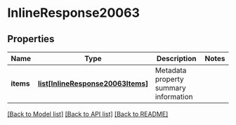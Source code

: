 # InlineResponse20063

## Properties
Name | Type | Description | Notes
------------ | ------------- | ------------- | -------------
**items** | [**list[InlineResponse20063Items]**](InlineResponse20063Items.md) | Metadata property summary information | 

[[Back to Model list]](../README.md#documentation-for-models) [[Back to API list]](../README.md#documentation-for-api-endpoints) [[Back to README]](../README.md)


